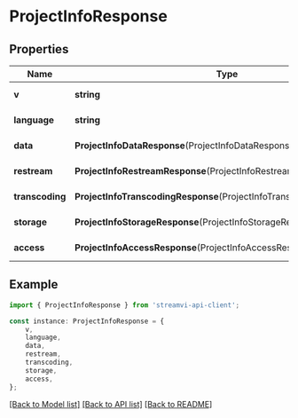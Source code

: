 # ProjectInfoResponse


## Properties

Name | Type | Description | Notes
------------ | ------------- | ------------- | -------------
**v** | **string** | Version | [default to undefined]
**language** | **string** | Current language | [default to LanguageEnum_En]
**data** | **ProjectInfoDataResponse**(ProjectInfoDataResponse.md) | Project info | [default to undefined]
**restream** | **ProjectInfoRestreamResponse**(ProjectInfoRestreamResponse.md) | Restream tariff | [default to undefined]
**transcoding** | **ProjectInfoTranscodingResponse**(ProjectInfoTranscodingResponse.md) | Transcoding tariff | [default to undefined]
**storage** | **ProjectInfoStorageResponse**(ProjectInfoStorageResponse.md) | Storage tariff | [default to undefined]
**access** | **ProjectInfoAccessResponse**(ProjectInfoAccessResponse.md) | Project info access | [default to undefined]

## Example

```typescript
import { ProjectInfoResponse } from 'streamvi-api-client';

const instance: ProjectInfoResponse = {
    v,
    language,
    data,
    restream,
    transcoding,
    storage,
    access,
};
```

[[Back to Model list]](../README.md#documentation-for-models) [[Back to API list]](../README.md#documentation-for-api-endpoints) [[Back to README]](../README.md)
